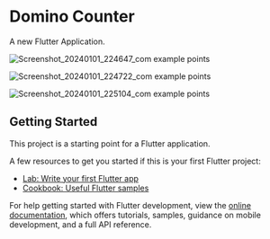 # Domino Counter 

A new Flutter Application.

![Screenshot_20240101_224647_com example points](https://github.com/AbdelrahmanHydara/Domino_Counter-/assets/108473379/2fdedab5-8baf-4f39-8ddf-cf2bef7d5337)

![Screenshot_20240101_224722_com example points](https://github.com/AbdelrahmanHydara/Domino_Counter-/assets/108473379/1d2c1ccf-582d-4d57-a09f-99dfaff34464)

![Screenshot_20240101_225104_com example points](https://github.com/AbdelrahmanHydara/Domino_Counter-/assets/108473379/b8a238fb-4cb8-4f23-ac88-f80c1b4ac445)

## Getting Started

This project is a starting point for a Flutter application.

A few resources to get you started if this is your first Flutter project:

- [Lab: Write your first Flutter app](https://docs.flutter.dev/get-started/codelab)
- [Cookbook: Useful Flutter samples](https://docs.flutter.dev/cookbook)

For help getting started with Flutter development, view the
[online documentation](https://docs.flutter.dev/), which offers tutorials,
samples, guidance on mobile development, and a full API reference.
